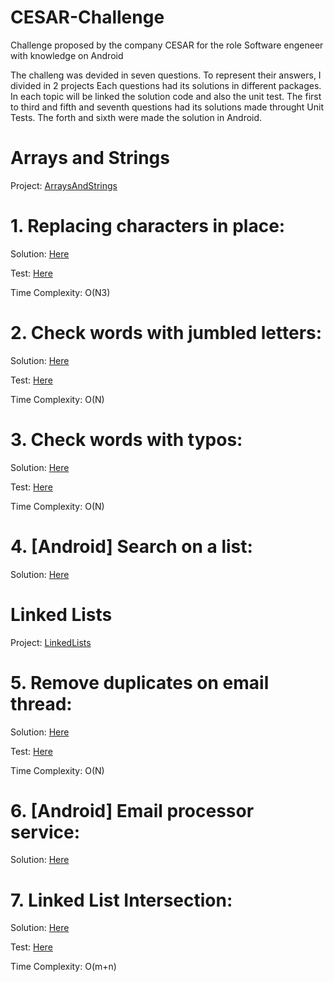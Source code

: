 # CESAR-Challenge
Challenge proposed by the company CESAR for the role Software engeneer with knowledge on Android

The challeng was devided in seven questions.
To represent their answers, I divided in 2 projects
Each questions had its solutions in different packages. In each topic will be linked the solution code and also the unit test.
The first to third and fifth and seventh questions had its solutions made throught Unit Tests. The forth and sixth were made the solution in Android. 

# Arrays and Strings

Project: [ArraysAndStrings](https://github.com/jonathangsilveira/ArraysAndString)

# 1. Replacing characters in place:

Solution: [Here](https://github.com/jonathangsilveira/ArraysAndString/blob/master/app/src/main/java/com/portfolio/jgsilveira/cesar/arraysandstring/replacement/ReplacementHelper.java)

Test: [Here](https://github.com/jonathangsilveira/ArraysAndString/blob/master/app/src/test/java/com/portfolio/jgsilveira/cesar/arraysandstring/replacement/ReplacementTest.java)

Time Complexity: O(N3)

# 2. Check words with jumbled letters:

Solution: [Here](https://github.com/jonathangsilveira/ArraysAndString/blob/master/app/src/main/java/com/portfolio/jgsilveira/cesar/arraysandstring/jumbledletters/JumbledLettersHelper.java)

Test: [Here](https://github.com/jonathangsilveira/ArraysAndString/blob/master/app/src/test/java/com/portfolio/jgsilveira/cesar/arraysandstring/jumbledletters/JumbledLettersTest.java)

Time Complexity: O(N)

# 3. Check words with typos:

Solution: [Here](https://github.com/jonathangsilveira/ArraysAndString/blob/master/app/src/main/java/com/portfolio/jgsilveira/cesar/arraysandstring/typo/TyposHelper.java)

Test: [Here](https://github.com/jonathangsilveira/ArraysAndString/blob/master/app/src/test/java/com/portfolio/jgsilveira/cesar/arraysandstring/typo/TypoTest.java)

Time Complexity: O(N)

# 4. [Android] Search on a list:

Solution: [Here](https://github.com/jonathangsilveira/ArraysAndString/blob/master/app/src/main/java/com/portfolio/jgsilveira/cesar/arraysandstring/view/MainActivity.java)

# Linked Lists

Project: [LinkedLists](https://github.com/jonathangsilveira/LinkedLists)

# 5. Remove duplicates on email thread:

Solution: [Here](https://github.com/jonathangsilveira/LinkedLists/blob/master/app/src/main/java/com/portfolio/jgsilveira/cesar/linkedlists/duplicatedmails/DuplicateMailsHelper.java)

Test: [Here](https://github.com/jonathangsilveira/LinkedLists/blob/master/app/src/test/java/com/portfolio/jgsilveira/cesar/linkedlists/duplicatedmails/DuplicatedMailsTest.java)

Time Complexity: O(N)

# 6. [Android] Email processor service:

Solution: [Here](https://github.com/jonathangsilveira/LinkedLists/blob/master/app/src/main/java/com/portfolio/jgsilveira/cesar/linkedlists/mailprocessor/MailProcessorService.java)

# 7. Linked List Intersection:

Solution: [Here](https://github.com/jonathangsilveira/LinkedLists/blob/master/app/src/main/java/com/portfolio/jgsilveira/cesar/linkedlists/intersection/ListIntersectionHelper.java)

Test: [Here](https://github.com/jonathangsilveira/LinkedLists/blob/master/app/src/test/java/com/portfolio/jgsilveira/cesar/linkedlists/intersection/IntersectionTest.java)

Time Complexity: O(m+n)
